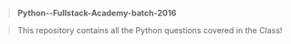>**Python--Fullstack-Academy-batch-2016**

>This repository contains all the Python questions covered in the Class!
